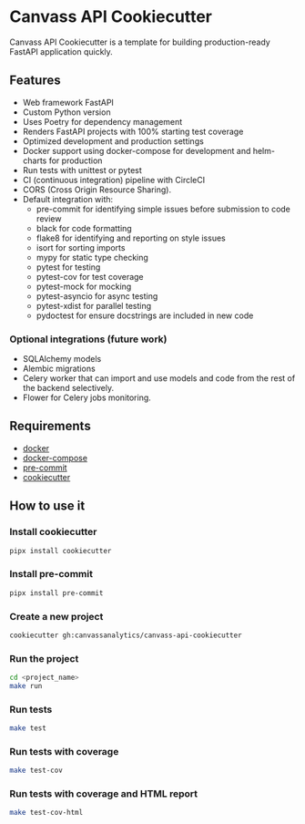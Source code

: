 # Canvass API Cookiecutter

Canvass API Cookiecutter is a template for building production-ready FastAPI application quickly.

## Features
- Web framework FastAPI
- Custom Python version
- Uses Poetry for dependency management
- Renders FastAPI projects with 100% starting test coverage
- Optimized development and production settings
- Docker support using docker-compose for development and helm-charts for production
- Run tests with unittest or pytest
- CI (continuous integration) pipeline with CircleCI
- CORS (Cross Origin Resource Sharing).
- Default integration with:
  - pre-commit for identifying simple issues before submission to code review
  - black for code formatting
  - flake8 for identifying and reporting on style issues
  - isort for sorting imports
  - mypy for static type checking
  - pytest for testing
  - pytest-cov for test coverage
  - pytest-mock for mocking
  - pytest-asyncio for async testing
  - pytest-xdist for parallel testing
  - pydoctest for ensure docstrings are included in new code

### Optional integrations (future work)
- SQLAlchemy models
- Alembic migrations
- Celery worker that can import and use models and code from the rest of the backend selectively.
- Flower for Celery jobs monitoring.

## Requirements
- [docker](https://docs.docker.com/get-docker/)
- [docker-compose](https://docs.docker.com/compose/install/)
- [pre-commit](https://pre-commit.com/#install)
- [cookiecutter](https://cookiecutter.readthedocs.io/en/latest/installation.html)

## How to use it
### Install cookiecutter
```bash
pipx install cookiecutter
```
### Install pre-commit
```bash
pipx install pre-commit
```
### Create a new project
```bash
cookiecutter gh:canvassanalytics/canvass-api-cookiecutter
```
### Run the project
```bash
cd <project_name>
make run
```
### Run tests
```bash
make test
```
### Run tests with coverage
```bash
make test-cov
```
### Run tests with coverage and HTML report
```bash
make test-cov-html
```
